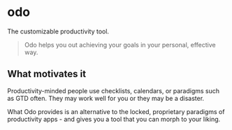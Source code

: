 # odo
The customizable productivity tool.

> Odo helps you out achieving your goals in your personal, effective way.

## What motivates it

Productivity-minded people use checklists, calendars, or paradigms such as GTD often. They may work well for you or they may be a disaster.

What Odo provides is an alternative to the locked, proprietary paradigms of productivity apps - and gives you a tool that you can morph to your liking.
